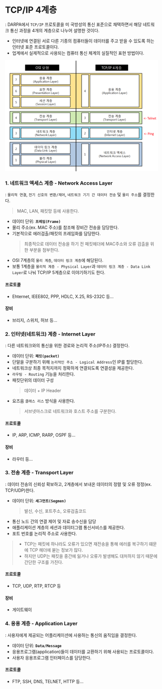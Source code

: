 # TCP/IP 4계층
: DARPA에서  `TCP/IP` 프로토콜을 미 국방성의 통신 표준으로 채택하면서 해당 네트워크 통신 과정을 4개의 계층으로 나누어 설명한 것이다.
- 인터넷에 연결된 서로 다른 기종의 컴퓨터들이 데이터를 주고 받을 수 있도록 하는 인터넷 표준 프로토콜이다.
- 업계에서 실제적으로 사용되는 컴퓨터 통신 체계의 실질적인 표현 방법이다.

<img width=650 src="img/tcp-ip-4-layer.png">

### 1. 네트워크 엑세스 계층 - Network Access Layer
: `물리적 연결`, `전기 신호의 변환/제어`, `네트워크 기기 간 데이터 전송` 및 `물리 주소`를 결정한다.
> MAC, LAN, 패킷망 등에 사용한다.
- 데이터 단위: **`프레임(Frame)`**
- 물리 주소(ex. MAC 주소)를 참조해 장비간 전송을 담당한다.
- 기본적으로 에러검출/패킷의 프레임화를 담당한다.
  > 최종적으로 데이터 전송을 하기 전 패킷헤더에 MAC주소와 오류 검출을 위한 부분을 첨부한다.
- OSI 7계층의 `물리 계층`, `데이터 링크 계층`에 해당된다.
- 보통 1계층을 `물리적 계층 - Physical Layer`과 `데이터 링크 계층 - Data Link Layer`로 나눠 TCP/IP 5계층으로 이야기하기도 한다. 

#### 프로토콜
- Ehternet, IEEE802, PPP, HDLC, X.25, RS-232C 등...

#### 장비
- 브리지, 스위치, 허브 등...

### 2. 인터넷(네트워크) 계층 - Internet Layer
: 다른 네트워크와의 통신을 위한 경로와 논리적 주소(IP주소) 결정한다.
- 데이터 단위: **`패킷(packet)`**
- 단말을 구분하기 위해 `논리적인 주소 - Logical Address`인 IP를 할당한다.
- 네트워크상 최종 목적지까지 정확하게 연결되도록 연결성을 제공한다.
- `라우팅 - Routing` 기능을 처리한다.
- 패킷단위의 데이터 구성
  > 데이터 + IP Header
- 요즈음 `클래스 리스` 방식을 사용한다.
    > 서브넷마스크로 네트워크와 호스트 주소를 구분한다.

#### 프로토콜
- IP, ARP, ICMP, RARP, OSPF 등...

#### 장비 
- 라우터 등...

### 3. 전송 계층 - Transport Layer
: 데이터 전송의 신뢰성 확보하고, 2계층에서 보내온 데이터의 정렬 및 오류 정정(ex. TCP/UDP)한다.
- 데이터 단위: **`세그먼트(Segmen)`**
  > 발신, 수신, 포트주소, 오류검출코드
- 통신 노드 간의 연결 제어 및 자료 송수신을 담당
- 애플리케이션 계층의 세션과 데이터그램 통신서비스를 제공한다.
- 포트 번호를 논리적 주소로 사용한다.
> - TCP는 패킷에 하나라도 오류가 있으면 재전송을 통해 에러를 복구하기 떄문에 TCP 헤더에 붇는 정보가 많다.
> - 하지만 UDP는 패킷을 중간에 잃거나 오류가 발생해도 대처하지 않기 때문에 간단한 구조를 가진다.

#### 프로토콜
- TCP, UDP, RTP, RTCP 등

#### 장비
- 게이트웨이

### 4. 응용 계층 - Application Layer
: 사용자에게 제공되는 어플리케이션에 사용하는 통신의 움직임을 결정한다.
- 데이터 단위: **`Data/Message`**
- 응용프로그램(application)들이 데이터를 교환하기 위해 사용되는 프로토콜이다.
- 사용자 응용프로그램 인터페이스를 담당한다.

#### 프로토콜
- FTP, SSH, DNS, TELNET, HTTP 등...